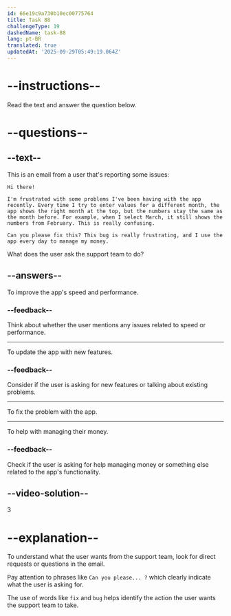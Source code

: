 ```yaml
---
id: 66e19c9a730b10ec00775764
title: Task 88
challengeType: 19
dashedName: task-88
lang: pt-BR
translated: true
updatedAt: '2025-09-29T05:49:19.064Z'
---
```

<!--READING-->

# --instructions--

Read the text and answer the question below.

# --questions--

## --text--

This is an email from a user that's reporting some issues:

`Hi there!`

`I'm frustrated with some problems I've been having with the app recently. Every time I try to enter values for a different month, the app shows the right month at the top, but the numbers stay the same as the month before. For example, when I select March, it still shows the numbers from February. This is really confusing.`

`Can you please fix this? This bug is really frustrating, and I use the app every day to manage my money.`

What does the user ask the support team to do?

## --answers--

To improve the app's speed and performance.

### --feedback--

Think about whether the user mentions any issues related to speed or performance.

---

To update the app with new features.

### --feedback--

Consider if the user is asking for new features or talking about existing problems.

---

To fix the problem with the app.

---

To help with managing their money.

### --feedback--

Check if the user is asking for help managing money or something else related to the app's functionality.

## --video-solution--

3

# --explanation--

To understand what the user wants from the support team, look for direct requests or questions in the email. 

Pay attention to phrases like `Can you please... ?` which clearly indicate what the user is asking for. 

The use of words like `fix` and `bug` helps identify the action the user wants the support team to take.
